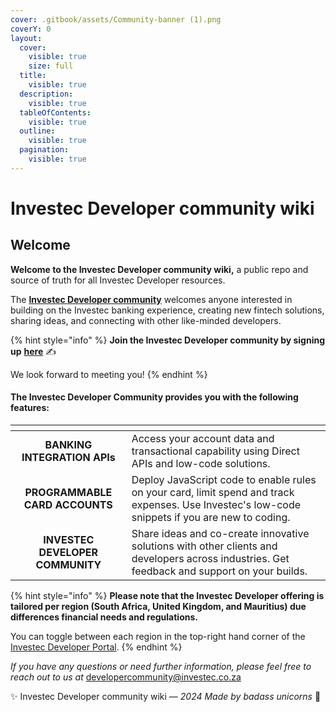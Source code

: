 ```yaml
---
cover: .gitbook/assets/Community-banner (1).png
coverY: 0
layout:
  cover:
    visible: true
    size: full
  title:
    visible: true
  description:
    visible: true
  tableOfContents:
    visible: true
  outline:
    visible: true
  pagination:
    visible: true
---
```


# Investec Developer community wiki

## **Welcome**&#x20;

**Welcome to the Investec Developer community wiki,** a public repo and source of truth for all Investec Developer resources.

The [**Investec Developer community**](https://developer.investec.com/za/community) welcomes anyone interested in building on the Investec banking experience, creating new fintech solutions, sharing ideas, and connecting with other like-minded developers.

{% hint style="info" %}
**Join the Investec Developer community by signing up** [**here**](https://jf18emj1p49.typeform.com/to/RXy7DHSD) ✍️&#x20;

We look forward to meeting you!&#x20;
{% endhint %}

#### **The Investec Developer Community provides you with the following features:**

<table data-view="cards"><thead><tr><th align="center"></th><th></th></tr></thead><tbody><tr><td align="center"><strong>BANKING</strong><br><strong>INTEGRATION APIs</strong></td><td>Access your account data and transactional capability using Direct APIs and low-code solutions.</td></tr><tr><td align="center"><strong>PROGRAMMABLE</strong><br><strong>CARD ACCOUNTS</strong></td><td>Deploy JavaScript code to enable rules on your card, limit spend and track expenses. Use Investec's low-code snippets if you are new to coding.</td></tr><tr><td align="center"><strong>INVESTEC DEVELOPER COMMUNITY</strong></td><td>Share ideas and co-create innovative solutions with other clients and developers across industries. Get feedback and support on your builds. </td></tr></tbody></table>

{% hint style="info" %}
**Please note that the Investec Developer offering is tailored per region (South Africa, United Kingdom, and Mauritius) due differences financial needs and regulations.**&#x20;

You can toggle between each region in the top-right hand corner of the [Investec Developer Portal](https://developer.investec.com/za/home).&#x20;
{% endhint %}

_If you have any questions or need further information, please feel free to reach out to us at_ [developercommunity@investec.co.za](mailto:developercommunity@investec.co.za)

✨ Investec Developer community wiki _— 2024 Made by badass unicorns_ 🦄
